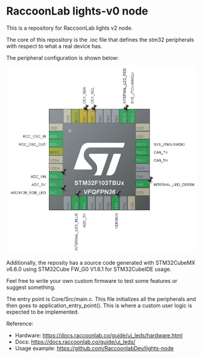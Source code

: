 # RaccoonLab lights-v0 node

This is a repository for RaccoonLab lights v2 node.

The core of this repository is the .ioc file that defines the stm32 peripherals with respect to what a real device has.

The peripheral configuration is shown below:

<img src="Assets/stm32cubemx.png" alt="drawing">

Additionally, the reposity has a source code generated with STM32CubeMX v6.6.0 using STM32Cube FW_G0 V1.6.1 for STM32CubeIDE usage.

Feel free to write your own custom firmware to test some features or suggest something.

The entry point is Core/Src/main.c. This file initializes all the peripherals and then goes to application_entry_point(). This is where a custom user logic is expected to be implemented.

Reference:
- Hardware: https://docs.raccoonlab.co/guide/ui_leds/hardware.html
- Docs: https://docs.raccoonlab.co/guide/ui_leds/
- Usage example: https://github.com/RaccoonlabDev/lights-node
